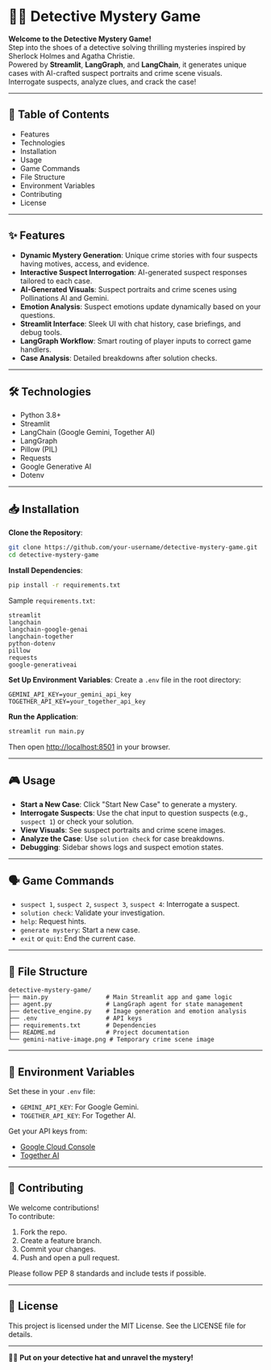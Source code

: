 # 🕵️‍♂️ Detective Mystery Game

**Welcome to the Detective Mystery Game!**  
Step into the shoes of a detective solving thrilling mysteries inspired by Sherlock Holmes and Agatha Christie.  
Powered by **Streamlit**, **LangGraph**, and **LangChain**, it generates unique cases with AI-crafted suspect portraits and crime scene visuals.  
Interrogate suspects, analyze clues, and crack the case!

---

## 📑 Table of Contents
- Features
- Technologies
- Installation
- Usage
- Game Commands
- File Structure
- Environment Variables
- Contributing
- License

---

## ✨ Features
- **Dynamic Mystery Generation**: Unique crime stories with four suspects having motives, access, and evidence.
- **Interactive Suspect Interrogation**: AI-generated suspect responses tailored to each case.
- **AI-Generated Visuals**: Suspect portraits and crime scenes using Pollinations AI and Gemini.
- **Emotion Analysis**: Suspect emotions update dynamically based on your questions.
- **Streamlit Interface**: Sleek UI with chat history, case briefings, and debug tools.
- **LangGraph Workflow**: Smart routing of player inputs to correct game handlers.
- **Case Analysis**: Detailed breakdowns after solution checks.

---

## 🛠️ Technologies
- Python 3.8+
- Streamlit
- LangChain (Google Gemini, Together AI)
- LangGraph
- Pillow (PIL)
- Requests
- Google Generative AI
- Dotenv

---

## 📥 Installation

**Clone the Repository**:
```bash
git clone https://github.com/your-username/detective-mystery-game.git
cd detective-mystery-game
```

**Install Dependencies**:
```bash
pip install -r requirements.txt
```
Sample `requirements.txt`:
```
streamlit
langchain
langchain-google-genai
langchain-together
python-dotenv
pillow
requests
google-generativeai
```

**Set Up Environment Variables**:
Create a `.env` file in the root directory:
```
GEMINI_API_KEY=your_gemini_api_key
TOGETHER_API_KEY=your_together_api_key
```

**Run the Application**:
```bash
streamlit run main.py
```
Then open [http://localhost:8501](http://localhost:8501) in your browser.

---

## 🎮 Usage
- **Start a New Case**: Click "Start New Case" to generate a mystery.
- **Interrogate Suspects**: Use the chat input to question suspects (e.g., `suspect 1`) or check your solution.
- **View Visuals**: See suspect portraits and crime scene images.
- **Analyze the Case**: Use `solution check` for case breakdowns.
- **Debugging**: Sidebar shows logs and suspect emotion states.

---

## 🗣️ Game Commands
- `suspect 1`, `suspect 2`, `suspect 3`, `suspect 4`: Interrogate a suspect.
- `solution check`: Validate your investigation.
- `help`: Request hints.
- `generate mystery`: Start a new case.
- `exit` or `quit`: End the current case.

---

## 📂 File Structure
```
detective-mystery-game/
├── main.py                # Main Streamlit app and game logic
├── agent.py               # LangGraph agent for state management
├── detective_engine.py    # Image generation and emotion analysis
├── .env                   # API keys
├── requirements.txt       # Dependencies
├── README.md              # Project documentation
└── gemini-native-image.png # Temporary crime scene image
```

---

## 🔑 Environment Variables
Set these in your `.env` file:
- `GEMINI_API_KEY`: For Google Gemini.
- `TOGETHER_API_KEY`: For Together AI.

Get your API keys from:
- [Google Cloud Console](https://console.cloud.google.com/)
- [Together AI](https://www.together.ai/)

---

## 🤝 Contributing
We welcome contributions!  
To contribute:
1. Fork the repo.
2. Create a feature branch.
3. Commit your changes.
4. Push and open a pull request.

Please follow PEP 8 standards and include tests if possible.

---

## 📜 License
This project is licensed under the MIT License. See the LICENSE file for details.

---

🕵️‍♂️ **Put on your detective hat and unravel the mystery!**
